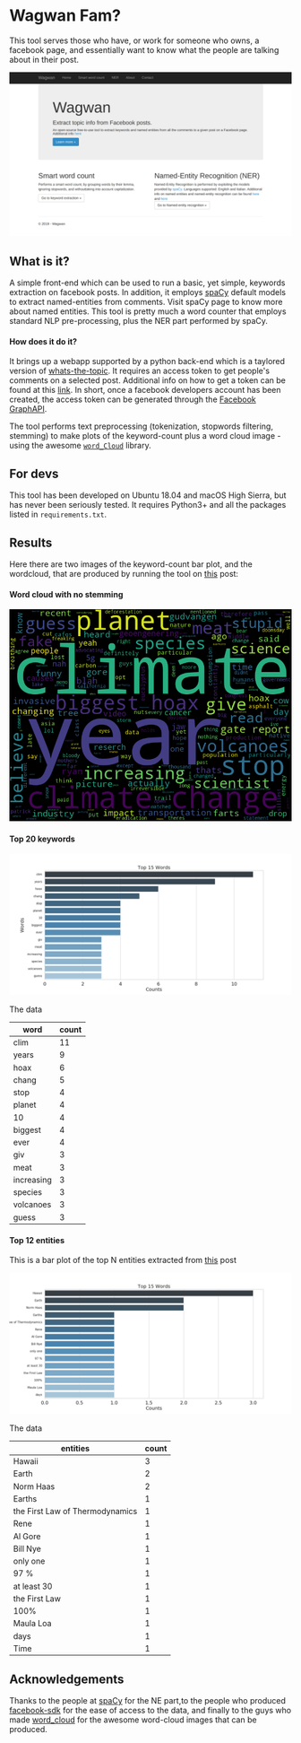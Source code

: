 # Wagwan Fam?

This tool serves those who have, or work for someone who owns, a facebook 
page, and essentially want to know what the people are talking about in their post.

![alt_text](https://raw.githubusercontent.com/fabriziomiano/Wagwan/master/shot.png)


## What is it?

A simple front-end which can be used to run a basic, yet simple, 
keywords extraction on facebook posts. In addition, it employs
[spaCy](https://github.com/explosion/spaCy) default models 
to extract named-entities from comments. Visit spaCy page to know more
about named entities.
This tool is pretty much a word counter that employs 
standard NLP pre-processing, plus the NER part performed by spaCy. 


#### How does it do it?

It brings up a webapp supported by a python back-end 
which is a taylored version of [whats-the-topic](https://github.com/fabriziomiano/whats-the-topic/).
It requires an access token to get people's comments on a selected post. 
Additional info on how to get a token can be found at this [link](https://developers.facebook.com/docs/facebook-login/access-tokens/).
In short, once a facebook developers account has been created, the access token can be generated through
the [Facebook GraphAPI](https://developers.facebook.com/tools/explorer/). 

The tool performs text preprocessing (tokenization, stopwords filtering, stemming) 
to make plots of the keyword-count plus a word cloud image - using the awesome 
[`word_Cloud`](https://github.com/amueller/word_cloud) library.

## For devs

This tool has been developed on Ubuntu 18.04 and macOS High Sierra, but 
has never been seriously tested. 
It requires Python3+ and all the packages listed in `requirements.txt`.


## Results 

Here there are two images of the keyword-count bar plot, and the wordcloud, that are produced
by running the tool on [this](https://www.facebook.com/GiveToTheNext/posts/477277113022512) post:


#### Word cloud with no stemming 
![alt text](https://raw.githubusercontent.com/fabriziomiano/Wagwan/master/Wagwan/static/plots/single_posts/477277113022512/wordcloud_477277113022512.png)


#### Top 20 keywords

![alt_text](https://raw.githubusercontent.com/fabriziomiano/Wagwan/master/Wagwan/static/plots/single_posts/477277113022512/barplot_477277113022512.png)

The data

| word                                                                   | count |
|------------------------------------------------------------------------|-------|
| clim                                                                   | 11    |
| years                                                                  | 9     |
| hoax                                                                   | 6     |
| chang                                                                  | 5     |
| stop                                                                   | 4     |
| planet                                                                 | 4     |
| 10                                                                     | 4     |
| biggest                                                                | 4     |
| ever                                                                   | 4     |
| giv                                                                    | 3     |
| meat                                                                   | 3     |
| increasing                                                             | 3     |
| species                                                                | 3     |
| volcanoes                                                              | 3     |
| guess                                                                  | 3     |

#### Top 12 entities

This is a bar plot of the top N entities extracted from
[this](https://www.facebook.com/GiveToTheNext/posts/477277113022512) post

![alt_text](https://raw.githubusercontent.com/fabriziomiano/Wagwan/master/Wagwan/static/plots/barplot_476807096402847_ner.png)

The data

| entities                        | count |
|---------------------------------|-------|
| Hawaii                          | 3     |
| Earth                           | 2     |
| Norm Haas                       | 2     |
| Earths                          | 1     |
| the First Law of Thermodynamics | 1     |
| Rene                            | 1     |
| Al Gore                         | 1     |
| Bill Nye                        | 1     |
| only one                        | 1     |
| 97 %                            | 1     |
| at least 30                     | 1     |
| the First Law                   | 1     |
| 100%                            | 1     |
| Maula Loa                       | 1     |
| days                            | 1     |
| Time                            | 1     |


  

## Acknowledgements

Thanks to the people at [spaCy](https://github.com/explosion/spaCy)
for the NE part,to the people who produced 
[facebook-sdk](https://github.com/mobolic/facebook-sdk)
for the ease of access to the data, and finally to the guys who made 
[word_cloud](https://amueller.github.io/word_cloud) for the awesome word-cloud images
that can be produced.
